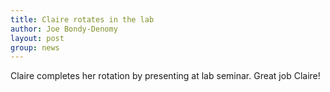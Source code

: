 ```yaml
---
title: Claire rotates in the lab
author: Joe Bondy-Denomy
layout: post
group: news
---
```

Claire completes her rotation by presenting at lab seminar. Great job Claire!
